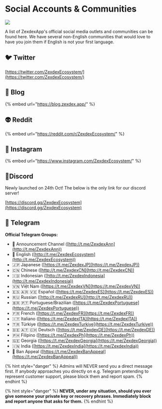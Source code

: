 # Social Accounts & Communities

![](../.gitbook/images/socials-communities-header.png)

A list of ZexdexApp's official social media outlets and communities can be found here. We have several non-English communities that would love to have you join them if English is not your first language.

## 🐦 Twitter

[https://twitter.com/ZexdexEcosystem/](https://twitter.com/ZexdexEcosystem/)

## 📰 Blog

{% embed url="https://blog.zexdex.app/" %}

## 👽 Reddit

{% embed url="https://reddit.com/r/ZexdexEcosystem/" %}

## 🤳 Instagram

{% embed url="https://www.instagram.com/ZexdexEcosystem/" %}

## 🤖Discord

Newly launched on 24th Oct! The below is the only link for our discord server!

[https://discord.gg/ZexdexEcosystem](https://discord.gg/ZexdexEcosystem)

## 💬 Telegram

**Official Telegram Groups:**

* 📣 Announcement Channel ([http://t.me/ZexdexAnn](http://t.me/ZexdexAnn))
* 🥞 English ([http://t.me/ZexdexEcosystem](http://t.me/ZexdexEcosystem))
* 🇯🇵 Japanese ([https://t.me/ZexdexJP](https://t.me/ZexdexJP))
* 🇨🇳 Chinese ([http://t.me/ZexdexCN](http://t.me/ZexdexCN))
* 🇮🇩 Indonesian ([http://t.me/ZexdexIndonesia](http://t.me/ZexdexIndonesia))
* 🇻🇳 Việt Nam ([https://t.me/ZexdexVN](https://t.me/ZexdexVN))
* 🇪🇸 🇦🇷 🇻🇪 Español ([https://t.me/ZexdexES](https://t.me/ZexdexES))
* 🇷🇺 Russian ([http://t.me/ZexdexRU](http://t.me/ZexdexRU))
* 🇧🇷 🇵🇹 Portuguese/Brazilian ([https://t.me/ZexdexPortuguese](https://t.me/ZexdexPortuguese))
* 🇫🇷 French ([https://t.me/ZexdexFR](https://t.me/ZexdexFR))
* 🇮🇹 Italiano ([https://t.me/ZexdexITA](https://t.me/ZexdexITA))
* 🇹🇷 Türkiye ([https://t.me/ZexdexTurkiye](https://t.me/ZexdexTurkiye))
* 🇩🇪 🇦🇹 🇨🇭 Deutsch ([https://t.me/ZexdexDE](https://t.me/ZexdexDE))
* 🇵🇭 Filipino ([https://t.me/ZexdexPh](https://t.me/ZexdexPh))
* 🇬🇪 Georgia ([https://t.me/ZexdexGeorgia](https://t.me/ZexdexGeorgia))
* 🇮🇳 India ([https://t.me/ZexdexIndia](https://t.me/ZexdexIndia))
* 😤 Ban Appeal ([https://t.me/ZexdexBanAppeal](https://t.me/ZexdexBanAppeal))

{% hint style="danger" %}
Admins will NEVER send you a direct message first. If anybody approaches you directly on e.g. Telegram pretending to represent customer support, please block them and report spam.
{% endhint %}

{% hint style="danger" %}
**NEVER, under any situation, should you ever give someone your private key or recovery phrases. Immediately block and report anyone that asks for them.**
{% endhint %}
